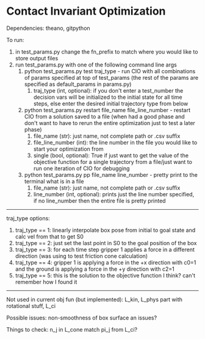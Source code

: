 # Contact Invariant Optimization

Dependencies: theano, gitpython

To run:
1. in test_params.py change the fn_prefix to match where you would like to store output files
2. run test_params.py with one of the following command line args
    1. python test_params.py test traj_type - run CIO with all combinations of params specified at top of test_params (the rest of the params are specified as default_params in params.py)  
        1. traj_type (int, optional): if you don't enter a test_number the decision vars will be initialized to the initial state for all time steps, else enter the desired initial trajectory type from below
    2. python test_params.py restart file_name file_line_number - restart CIO from a solution saved to a file (when had a good phase and don't want to have to rerun the entire optimization just to test a later phase)
        1. file_name (str): just name, not complete path or .csv suffix
        2. file_line_number (int): the line number in the file you would like to start your optimization from
        3. single (bool, optional): True if just want to get the value of the objective function for a single trajectory from a file/just want to run one iteration of CIO for debugging
    3. python test_params.py pp file_name line_number - pretty print to the terminal what is in a file
        1. file_name (str): just name, not complete path or .csv suffix
        2. line_number (int, optional): prints just the line number specified, if no line_number then the entire file is pretty printed
----
traj_type options:
1. traj_type == 1: linearly interpolate box pose from initial to goal state and calc vel from that to get S0
2. traj_type == 2: just set the last point in S0 to the goal position of the box
3. traj_type == 3: for each time step gripper 1 applies a force in a different direction (was using to test friction cone calculation)
4. traj_type == 4: gripper 1 is applying a force in the +x direction with c0=1 and the ground is applying a force in the +y direction with c2=1
5. traj_type == 5: this is the solution to the objective function I think? can't remember how I found it
----
Not used in current obj fun (but implemented): L_kin, L_phys part with rotational stuff, L_ci

Possible issues: non-smoothness of box surface an issues?

Things to check: n_j in L_cone match pi_j from L_ci?
